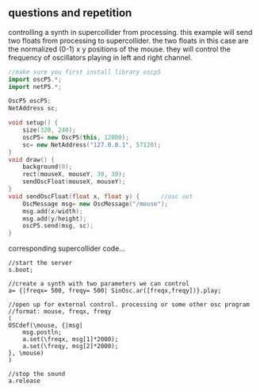questions and repetition
--

controlling a synth in supercollider from processing. this example will send two floats from processing to supercollider. the two floats in this case are the normalized (0-1) x y positions of the mouse. they will control the frequency of oscillators playing in left and right channel.

```cpp
//make sure you first install library oscp5
import oscP5.*;
import netP5.*;

OscP5 oscP5;
NetAddress sc;

void setup() {
    size(320, 240);
    oscP5= new OscP5(this, 12000);
    sc= new NetAddress("127.0.0.1", 57120);
}
void draw() {
    background(0);
    rect(mouseX, mouseY, 30, 30);
    sendOscFloat(mouseX, mouseY);
}
void sendOscFloat(float x, float y) {      //osc out
    OscMessage msg= new OscMessage("/mouse");
    msg.add(x/width);
    msg.add(y/height);
    oscP5.send(msg, sc);
}
```

corresponding supercollider code...

```supercollider
//start the server
s.boot;

//create a synth with two parameters we can control
a= {|freqx= 500, freqy= 500| SinOsc.ar([freqx,freqy])}.play;

//open up for external control. processing or some other osc program
//format: mouse, freqx, freqy
(
OSCdef(\mouse, {|msg|
    msg.postln;
    a.set(\freqx, msg[1]*2000);
    a.set(\freqy, msg[2]*2000);
}, \mouse)
)

//stop the sound
a.release
```
